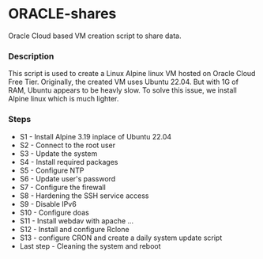 # ORACLE-shares
Oracle Cloud based VM creation script to share data.

### Description
This script is used to create a Linux Alpine linux VM hosted on Oracle Cloud Free Tier.
Originally, the created VM uses Ubuntu 22.04. But with 1G of RAM, Ubuntu appears to be heavly slow.
To solve this issue, we install Alpine linux which is much lighter.

### Steps

- S1 - Install Alpine 3.19 inplace of Ubuntu 22.04
- S2 - Connect to the root user
- S3 - Update the system
- S4 - Install required packages
- S5 - Configure NTP
- S6 - Update user's password
- S7 - Configure the firewall
- S8 - Hardening the SSH service access
- S9 - Disable IPv6
- S10 - Configure doas
- S11 - Install webdav with apache ...
- S12 - Install and configure Rclone
- S13 - configure CRON and create a daily system update script
- Last step -  Cleaning the system and reboot
